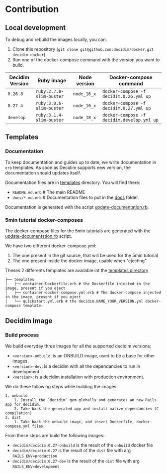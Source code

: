 <!--
CONTRIBUTOR; WARNING
This file is generated by the /update-documentation.rb script. 
Don't edit it directly.

@see /update-documentation.rb
@see /templates/docs/contribute.md.erb
-->
<!-- START doctoc generated TOC please keep comment here to allow auto update -->
<!-- DON'T EDIT THIS SECTION, INSTEAD RE-RUN doctoc TO UPDATE -->
<!-- END doctoc generated TOC please keep comment here to allow auto update -->

# Contribution

## Local development
To debug and rebuild the images locally, you can: 
1. Clone this repository (`git clone git@github.com:decidim/docker.git decidim-docker`)
2. Run one of the docker-compose command with the version you want to build. 

| Decidim Version   | Ruby image        | Node version      | Docker-compose command |
| ----------------- | ----------------- | ----------------- | ---------------------- |
| `0.26.8`          | `ruby:2.7.8-slim-buster`| `node_16_x`       | `docker-compose -f decidim.0.26.yml up` |
| `0.27.4`          | `ruby:3.0.6-slim-buster`| `node_16_x`       | `docker-compose -f decidim.0.27.yml up` |
| `develop`         | `ruby:3.1.4-slim-buster`| `node_18_x`       | `docker-compose -f decidim.develop.yml up` |

## Templates

### Documentation
To keep documentation and guides up to date, we write documentation in `erb` templates.
As soon as Decidim supports new version, the documentation should updates itself. 

Documentation files are in [templates](../templates) directory. You will find there: 

- `README.md.erb` # The main README
- `docs/*.md.erb` # Documentation files to put in the [docs](../docs) folder. 

Documentation is generated with the script [update-documentation.rb](../update-documentation.rb).

### 5min tutorial docker-composes
The docker-compose files for the 5min tutorials are generated with the [update-documentation.rb](../update-documentation.rb) script. 

We have two different docker-compose.yml: 
1. The one present in the git source, that will be used for the 5min tutorial
2. The one present inside the docker image, usable when "ejecting".

Theses 2 differents templates are available int the [templates directory](../templates)
```
├── templates
│   ├── container-Dockerfile.erb # the Dockerfile injected in the image, present if you eject
│   ├── container-docker-compose.yml.erb # The docker-compose injected in the image, present if you eject
│   └── quickstart.yml.erb # the decidim.NAME_YOUR_VERSION.yml docker-compose template.
```

## Decidim Image
### Build process
We build everyday three images for all the supported decidim versions: 

- `<version>-onbuild`: is an ONBUILD image, used to be a base for other images. 
- `<version>-dev`: is a decidim with all the dependancies to run in development. 
- `<version>`: is a decidim installation with production environment. 

We do these following steps while building the images: 

    1. onbuild
        1. Install the `decidim` gem globally and generates an new Rails app for decidim. 
        2. Take back the generated app and install native dependancies (C compilation)
    2. dist
        1. Take back the onbuild image, and insert Dockerfile, docker-compose.yml files 

From these steps are build the following images:
- `decidim/decidim:0.27-onbuild` is the result of  the `onbuild` docker file
- `decidim/decidim:0.27` is the result of the `dist` file with arg `RAILS_ENV=production`
- `decidim/decidim:0.27-dev` is the result of the `dist` file with arg `RAILS_ENV=development`


